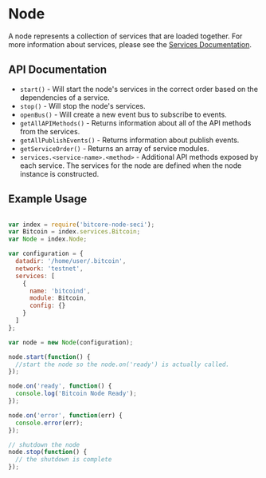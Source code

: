 # Node
A node represents a collection of services that are loaded together. For more information about services, please see the [Services Documentation](services.md).

## API Documentation
- `start()` - Will start the node's services in the correct order based on the dependencies of a service.
- `stop()` - Will stop the node's services.
- `openBus()` - Will create a new event bus to subscribe to events.
- `getAllAPIMethods()` - Returns information about all of the API methods from the services.
- `getAllPublishEvents()` - Returns information about publish events.
- `getServiceOrder()` - Returns an array of service modules.
- `services.<service-name>.<method>` - Additional API methods exposed by each service. The services for the node are defined when the node instance is constructed.

## Example Usage

```js

var index = require('bitcore-node-seci');
var Bitcoin = index.services.Bitcoin;
var Node = index.Node;

var configuration = {
  datadir: '/home/user/.bitcoin',
  network: 'testnet',
  services: [
    {
      name: 'bitcoind',
      module: Bitcoin,
      config: {}
    }
  ]
};

var node = new Node(configuration);

node.start(function() {
  //start the node so the node.on('ready') is actually called. 
});

node.on('ready', function() {
  console.log('Bitcoin Node Ready');
});

node.on('error', function(err) {
  console.error(err);
});

// shutdown the node
node.stop(function() {
  // the shutdown is complete
});
```
